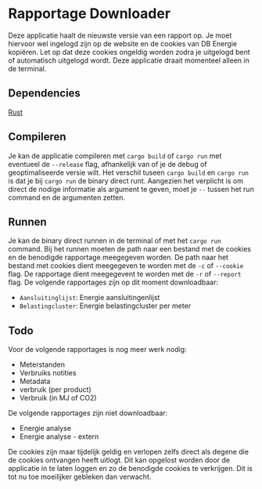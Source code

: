 # Rapportage Downloader
Deze applicatie haalt de nieuwste versie van een rapport op. Je moet hiervoor wel ingelogd zijn op de website en de cookies van DB Energie kopiëren. Let op dat deze cookies ongeldig worden zodra je uitgelogd bent of automatisch uitgelogd wordt. Deze applicatie draait momenteel alleen in de terminal.
## Dependencies
[Rust](https://www.rust-lang.org/tools/install)
## Compileren
Je kan de applicatie compileren met `cargo build` of `cargo run` met eventueel de `--release` flag, afhankelijk van of je de debug of geoptimaliseerde versie wilt. Het verschil tuseen `cargo build` en `cargo run` is dat je bij `cargo run` de binary direct runt. Aangezien het verplicht is om direct de nodige informatie als argument te geven, moet je `--` tussen het run command en de argumenten zetten.
## Runnen
Je kan de binary direct runnen in de terminal of met het `cargo run` command. Bij het runnen moeten de path naar een bestand met de cookies en de benodigde rapportage meegegeven worden. De path naar het bestand met cookies dient meegegeven te worden met de `-c` of `--cookie` flag. De rapportage dient meegegevent te worden met de `-r` of `--report` flag. De volgende rapportages zijn op dit moment downloadbaar:
- `Aansluitinglijst`: Energie aansluitingenlijst
- `Belastingcluster`: Energie belastingcluster per meter
## Todo
Voor de volgende rapportages is nog meer werk nodig:
- Meterstanden
- Verbruiks notities
- Metadata
- verbruik (per product)
- Verbruik (in MJ of CO2)

De volgende rapportages zijn niet downloadbaar:
- Energie analyse
- Energie analyse - extern

De cookies zijn maar tijdelijk geldig en verlopen zelfs direct als degene die de cookies ontvangen heeft uitlogt. Dit kan opgelost worden door de applicatie in te laten loggen en zo de benodigde cookies te verkrijgen. Dit is tot nu toe moeilijker gebleken dan verwacht.
